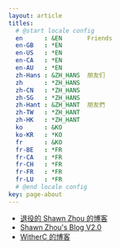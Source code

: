 ```yaml
---
layout: article
titles:
  # @start locale config
  en      : &EN       Friends
  en-GB   : *EN
  en-US   : *EN
  en-CA   : *EN
  en-AU   : *EN
  zh-Hans : &ZH_HANS  朋友们
  zh      : *ZH_HANS
  zh-CN   : *ZH_HANS
  zh-SG   : *ZH_HANS
  zh-Hant : &ZH_HANT  朋友們
  zh-TW   : *ZH_HANT
  zh-HK   : *ZH_HANT
  ko      : &KO       
  ko-KR   : *KO
  fr      : &KO       
  fr-BE   : *FR
  fr-CA   : *FR
  fr-CH   : *FR
  fr-FR   : *FR
  fr-LU   : *FR
  # @end locale config
key: page-about
---
```


* [退役的 Shawn Zhou 的博客](https://www.cnblogs.com/OIerShawnZhou/)
* [Shawn Zhou's Blog V2.0](https://shawnzhou.xyz/)
* [WitherC 的博客](http://witherc.top/)